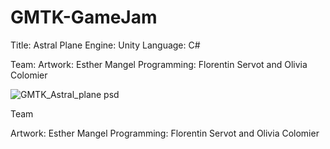 # GMTK-GameJam

Title: Astral Plane
Engine: Unity
Language: C#

Team:
Artwork: Esther Mangel 
Programming: Florentin Servot and Olivia Colomier


![GMTK_Astral_plane psd](https://user-images.githubusercontent.com/51862620/121936373-8c7ee380-cd17-11eb-8f60-e9a15e063a91.png)


Team

Artwork: Esther Mangel 
Programming: Florentin Servot and Olivia Colomier



